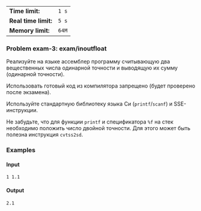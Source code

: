 |                      |       |
|----------------------|-------|
| **Time limit:**      | `1 s` |
| **Real time limit:** | `5 s` |
| **Memory limit:**    | `64M` |


### Problem exam-3: exam/inoutfloat

Реализуйте на языке ассемблер программу считывающую два вещественных числа одинарной точности и
выводящую их сумму (одинарной точности).

Использовать готовый код из компилятора запрещено (будет проверено после экзамена).

Используйте стандартную библиотеку языка Си (`printf`/`scanf`) и SSE-инструкции.

Не забудьте, что для функции `printf` и спецификатора `%f` на стек необходимо положить число двойной
точности. Для этого может быть полезна инструкция `cvtss2sd`.

### Examples

#### Input

    
    
    1 1.1

#### Output

    
    
    2.1


